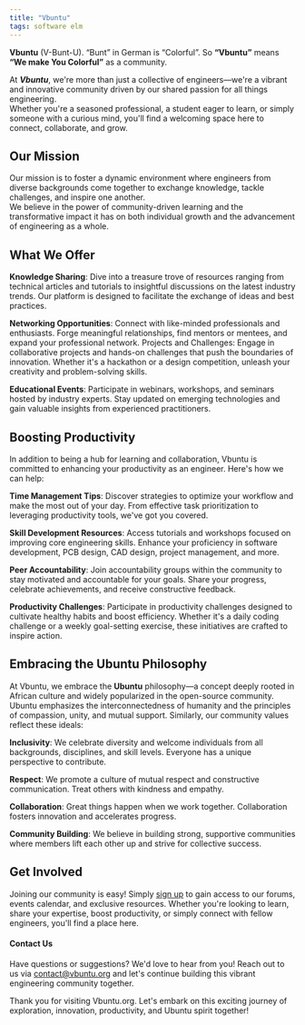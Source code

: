 ```yaml
---
title: "Vbuntu"
tags: software elm
---
```


**Vbuntu**  (V-Bunt-U). “Bunt” in German is “Colorful”. So **“Vbuntu”** means **“We make You Colorful”** as a community.    

At _**Vbuntu**_, we're more than just a collective of engineers—we're a vibrant and innovative community driven by our shared passion for all things engineering.   
Whether you're a seasoned professional, a student eager to learn, or simply someone with a curious mind, you'll find a welcoming space here to connect, collaborate, and grow.

## Our Mission
Our mission is to foster a dynamic environment where engineers from diverse backgrounds come together to exchange knowledge, tackle challenges, and inspire one another.   
We believe in the power of community-driven learning and the transformative impact it has on both individual growth and the advancement of engineering as a whole.

## What We Offer

**Knowledge Sharing**: Dive into a treasure trove of resources ranging from technical articles and tutorials to insightful discussions on the latest industry trends. Our platform is designed to facilitate the exchange of ideas and best practices.    

**Networking Opportunities**: Connect with like-minded professionals and enthusiasts. Forge meaningful relationships, find mentors or mentees, and expand your professional network.
Projects and Challenges: Engage in collaborative projects and hands-on challenges that push the boundaries of innovation. Whether it's a hackathon or a design competition, unleash your creativity and problem-solving skills.   

**Educational Events**: Participate in webinars, workshops, and seminars hosted by industry experts. Stay updated on emerging technologies and gain valuable insights from experienced practitioners.


## Boosting Productivity
In addition to being a hub for learning and collaboration, Vbuntu is committed to enhancing your productivity as an engineer. Here's how we can help:

**Time Management Tips**: Discover strategies to optimize your workflow and make the most out of your day. From effective task prioritization to leveraging productivity tools, we've got you covered.   

**Skill Development Resources**: Access tutorials and workshops focused on improving core engineering skills. Enhance your proficiency in software development, PCB design, CAD design, project management, and more.   

**Peer Accountability**: Join accountability groups within the community to stay motivated and accountable for your goals. Share your progress, celebrate achievements, and receive constructive feedback.   

**Productivity Challenges**: Participate in productivity challenges designed to cultivate healthy habits and boost efficiency. Whether it's a daily coding challenge or a weekly goal-setting exercise, these initiatives are crafted to inspire action.    


## Embracing the Ubuntu Philosophy
At Vbuntu, we embrace the **Ubuntu** philosophy—a concept deeply rooted in African culture and widely popularized in the open-source community. Ubuntu emphasizes the interconnectedness of humanity and the principles of compassion, unity, and mutual support. Similarly, our community values reflect these ideals:   

**Inclusivity**: We celebrate diversity and welcome individuals from all backgrounds, disciplines, and skill levels. Everyone has a unique perspective to contribute.   

**Respect**: We promote a culture of mutual respect and constructive communication. Treat others with kindness and empathy.    

**Collaboration**: Great things happen when we work together. Collaboration fosters innovation and accelerates progress.   

**Community Building**: We believe in building strong, supportive communities where members lift each other up and strive for collective success.   


## Get Involved
Joining our community is easy! Simply [sign up](https://forms.gle/cPtLBxaxEqF1cezU8) to gain access to our forums, events calendar, and exclusive resources. Whether you're looking to learn, share your expertise, boost productivity, or simply connect with fellow engineers, you'll find a place here.   

#### Contact Us
Have questions or suggestions? We'd love to hear from you! Reach out to us via [contact@vbuntu.org](mailto:contact@vbuntu.org) and let's continue building this vibrant engineering community together.   

Thank you for visiting Vbuntu.org. Let's embark on this exciting journey of exploration, innovation, productivity, and Ubuntu spirit together!
